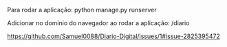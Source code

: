 Para rodar a aplicação:
  python manage.py runserver

Adicionar no domínio do navegador ao rodar a aplicação:
  /diario

https://github.com/Samuel0088/Diario-Digital/issues/1#issue-2825395472
